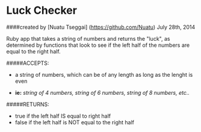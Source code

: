 Luck Checker
==================

####created by [Nuatu Tseggai] (https://github.com/Nuatu) July 28th, 2014

Ruby app that takes a string of numbers and returns the "luck", as determined by functions that look to see if the left half of the numbers are equal to the right half.

#####ACCEPTS:

* a string of numbers, which can be of any length as long as the lenght is even

* __ie:__ _string of 4 numbers, string of 6 numbers, string of 8 numbers, etc.._

#####RETURNS:

* true if the left half IS equal to right half
* false if the left half is NOT equal to the right half 